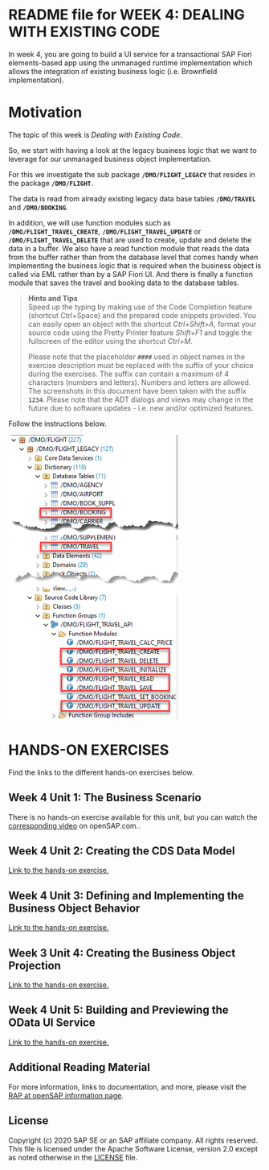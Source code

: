# README file for WEEK 4: DEALING WITH EXISTING CODE
In week 4, you are going to build a UI service for a transactional SAP Fiori elements-based app using the unmanaged runtime implementation which allows the integration of existing business logic (i.e. Brownfield implementation).

# Motivation

The topic of this week is *Dealing with Existing Code*.

So, we start with having a look at the legacy business logic that we want to leverage for our unmanaged business object implementation.

For this we investigate the sub package **`/DMO/FLIGHT_LEGACY`** that resides in the package **`/DMO/FLIGHT`**.

The data is read from already existing legacy data base tables **`/DMO/TRAVEL`** and **`/DMO/BOOKING`**.

In addition, we will use function modules such as **`/DMO/FLIGHT_TRAVEL_CREATE`**, **`/DMO/FLIGHT_TRAVEL_UPDATE`** or **`/DMO/FLIGHT_TRAVEL_DELETE`** that are used to create, update and delete the data in a buffer. We also have a read function module that reads the data from the buffer rather than from the database level that comes handy when implementing the business logic that is required when the business object is called via EML rather than by a  SAP Fiori UI. And there is finally a function module that saves the travel and booking data to the database tables.

> **Hints and Tips**    
> Speed up the typing by making use of the Code Completion feature (shortcut Ctrl+Space) and the prepared code snippets provided. 
> You can easily open an object with the shortcut *Ctrl+Shift+A*, format your source code using the Pretty Printer feature *Shift+F1* and toggle the fullscreen of the editor using the shortcut *Ctrl+M*.   
>
> Please note that the placeholder **`####`** used in object names in the exercise description must be replaced with the suffix of your choice during the exercises. The suffix can contain a maximum of 4 characters (numbers and letters). Numbers and letters are allowed.  
> The screenshots in this document have been taken with the suffix **`1234`**.
> Please note that the ADT dialogs and views may change in the future due to software updates - i.e. new and/or optimized features.

Follow the instructions below.

![Tables_and_function_modules](/week4/images/W4U2_005_Tables_and_Function_Modules.png)

# HANDS-ON EXERCISES
Find the links to the different hands-on exercises below.

## Week 4 Unit 1:	The Business Scenario  
There is no hands-on exercise available for this unit, but you can watch the [corresponding video](https://open.sap.com/courses/cp13/items/5PmR9gi7EeNosvmZkICot9) on openSAP.com..
        
## Week 4 Unit 2:	Creating the CDS Data Model 
[Link to the hands-on exercise.](unit2.md)
    
## Week 4 Unit 3:	Defining and Implementing the Business Object Behavior 
[Link to the hands-on exercise.](unit3.md)
        
## Week 3 Unit 4:	Creating the Business Object Projection
[Link to the hands-on exercise.](unit4.md)
        
## Week 4 Unit 5:	Building and Previewing the OData UI Service
[Link to the hands-on exercise.](unit5.md)

## Additional Reading Material
For more information, links to documentation, and more, please visit the [RAP at openSAP information page](https://community.sap.com/topics/cloud-platform-abap-environment/rap-opensap).    

## License
Copyright (c) 2020 SAP SE or an SAP affiliate company. All rights reserved. This file is licensed under the Apache Software License, version 2.0 except as noted otherwise in the [LICENSE](LICENSES/Apache-2.0.txt) file.

